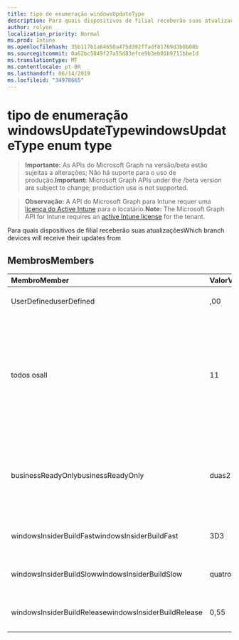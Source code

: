 ```yaml
---
title: tipo de enumeração windowsUpdateType
description: Para quais dispositivos de filial receberão suas atualizações
author: rolyon
localization_priority: Normal
ms.prod: Intune
ms.openlocfilehash: 35b117b1a64650a475d392ffadf81769d3b0b08b
ms.sourcegitcommit: 0a62bc5849f27a55d83efce9b3eb01b9711bbe1d
ms.translationtype: MT
ms.contentlocale: pt-BR
ms.lasthandoff: 06/14/2019
ms.locfileid: "34978665"
---
```

# <a name="windowsupdatetype-enum-type"></a><span data-ttu-id="65088-103">tipo de enumeração windowsUpdateType</span><span class="sxs-lookup"><span data-stu-id="65088-103">windowsUpdateType enum type</span></span>

> <span data-ttu-id="65088-104">**Importante:** As APIs do Microsoft Graph na versão/beta estão sujeitas a alterações; Não há suporte para o uso de produção.</span><span class="sxs-lookup"><span data-stu-id="65088-104">**Important:** Microsoft Graph APIs under the /beta version are subject to change; production use is not supported.</span></span>

> <span data-ttu-id="65088-105">**Observação:** A API do Microsoft Graph para Intune requer uma [licença do Active Intune](https://go.microsoft.com/fwlink/?linkid=839381) para o locatário.</span><span class="sxs-lookup"><span data-stu-id="65088-105">**Note:** The Microsoft Graph API for Intune requires an [active Intune license](https://go.microsoft.com/fwlink/?linkid=839381) for the tenant.</span></span>

<span data-ttu-id="65088-106">Para quais dispositivos de filial receberão suas atualizações</span><span class="sxs-lookup"><span data-stu-id="65088-106">Which branch devices will receive their updates from</span></span>

## <a name="members"></a><span data-ttu-id="65088-107">Membros</span><span class="sxs-lookup"><span data-stu-id="65088-107">Members</span></span>
|<span data-ttu-id="65088-108">Membro</span><span class="sxs-lookup"><span data-stu-id="65088-108">Member</span></span>|<span data-ttu-id="65088-109">Valor</span><span class="sxs-lookup"><span data-stu-id="65088-109">Value</span></span>|<span data-ttu-id="65088-110">Descrição</span><span class="sxs-lookup"><span data-stu-id="65088-110">Description</span></span>|
|:---|:---|:---|
|<span data-ttu-id="65088-111">UserDefined</span><span class="sxs-lookup"><span data-stu-id="65088-111">userDefined</span></span>|<span data-ttu-id="65088-112">,0</span><span class="sxs-lookup"><span data-stu-id="65088-112">0</span></span>|<span data-ttu-id="65088-113">Permite que o usuário defina.</span><span class="sxs-lookup"><span data-stu-id="65088-113">Allow the user to set.</span></span>|
|<span data-ttu-id="65088-114">todos os</span><span class="sxs-lookup"><span data-stu-id="65088-114">all</span></span>|<span data-ttu-id="65088-115">1</span><span class="sxs-lookup"><span data-stu-id="65088-115">1</span></span>|<span data-ttu-id="65088-116">Canal semestral (direcionado).</span><span class="sxs-lookup"><span data-stu-id="65088-116">Semi-annual Channel (Targeted).</span></span> <span data-ttu-id="65088-117">O dispositivo obtém todas as atualizações de recursos aplicáveis do canal semestral (direcionado).</span><span class="sxs-lookup"><span data-stu-id="65088-117">Device gets all applicable feature updates from Semi-annual Channel (Targeted).</span></span>|
|<span data-ttu-id="65088-118">businessReadyOnly</span><span class="sxs-lookup"><span data-stu-id="65088-118">businessReadyOnly</span></span>|<span data-ttu-id="65088-119">duas</span><span class="sxs-lookup"><span data-stu-id="65088-119">2</span></span>|<span data-ttu-id="65088-120">Canal semestral.</span><span class="sxs-lookup"><span data-stu-id="65088-120">Semi-annual Channel.</span></span> <span data-ttu-id="65088-121">O dispositivo Obtém atualizações de recursos do canal semestral.</span><span class="sxs-lookup"><span data-stu-id="65088-121">Device gets feature updates from Semi-annual Channel.</span></span>|
|<span data-ttu-id="65088-122">windowsInsiderBuildFast</span><span class="sxs-lookup"><span data-stu-id="65088-122">windowsInsiderBuildFast</span></span>|<span data-ttu-id="65088-123">3D</span><span class="sxs-lookup"><span data-stu-id="65088-123">3</span></span>|<span data-ttu-id="65088-124">Compilação do Windows Insider-Fast</span><span class="sxs-lookup"><span data-stu-id="65088-124">Windows Insider build - Fast</span></span>|
|<span data-ttu-id="65088-125">windowsInsiderBuildSlow</span><span class="sxs-lookup"><span data-stu-id="65088-125">windowsInsiderBuildSlow</span></span>|<span data-ttu-id="65088-126">quatro</span><span class="sxs-lookup"><span data-stu-id="65088-126">4</span></span>|<span data-ttu-id="65088-127">Compilação do Windows Insider-lenta</span><span class="sxs-lookup"><span data-stu-id="65088-127">Windows Insider build - Slow</span></span>|
|<span data-ttu-id="65088-128">windowsInsiderBuildRelease</span><span class="sxs-lookup"><span data-stu-id="65088-128">windowsInsiderBuildRelease</span></span>|<span data-ttu-id="65088-129">0,5</span><span class="sxs-lookup"><span data-stu-id="65088-129">5</span></span>|<span data-ttu-id="65088-130">Versão de lançamento do Windows Insider</span><span class="sxs-lookup"><span data-stu-id="65088-130">Release Windows Insider build</span></span>|





